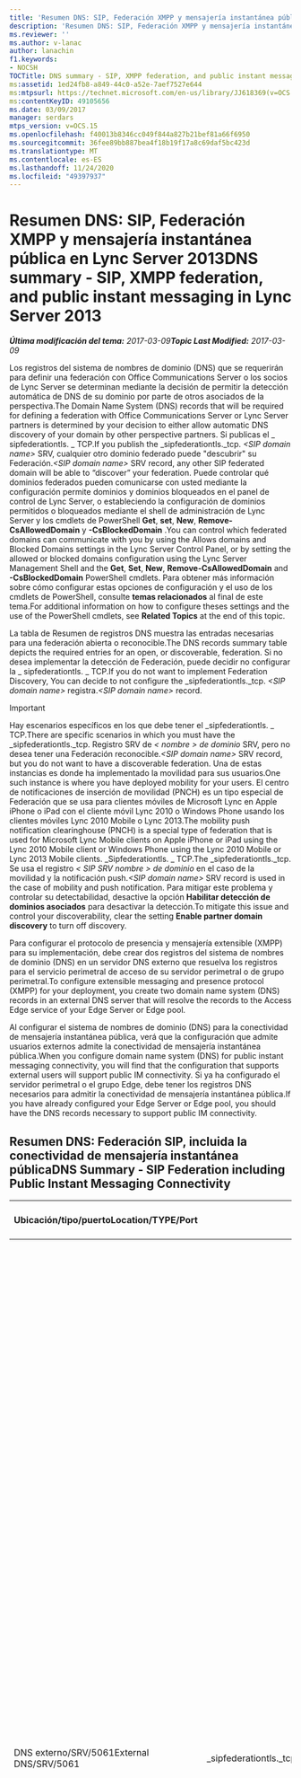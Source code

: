 ```yaml
---
title: 'Resumen DNS: SIP, Federación XMPP y mensajería instantánea pública'
description: 'Resumen DNS: SIP, Federación XMPP y mensajería instantánea pública.'
ms.reviewer: ''
ms.author: v-lanac
author: lanachin
f1.keywords:
- NOCSH
TOCTitle: DNS summary - SIP, XMPP federation, and public instant messaging
ms:assetid: 1ed24fb8-a849-44c0-a52e-7aef7527e644
ms:mtpsurl: https://technet.microsoft.com/en-us/library/JJ618369(v=OCS.15)
ms:contentKeyID: 49105656
ms.date: 03/09/2017
manager: serdars
mtps_version: v=OCS.15
ms.openlocfilehash: f40013b8346cc049f844a827b21bef81a66f6950
ms.sourcegitcommit: 36fee89bb887bea4f18b19f17a8c69daf5bc423d
ms.translationtype: MT
ms.contentlocale: es-ES
ms.lasthandoff: 11/24/2020
ms.locfileid: "49397937"
---
```

# <a name="dns-summary---sip-xmpp-federation-and-public-instant-messaging-in-lync-server-2013"></a><span data-ttu-id="5cf5c-103">Resumen DNS: SIP, Federación XMPP y mensajería instantánea pública en Lync Server 2013</span><span class="sxs-lookup"><span data-stu-id="5cf5c-103">DNS summary - SIP, XMPP federation, and public instant messaging in Lync Server 2013</span></span>

<div data-xmlns="http://www.w3.org/1999/xhtml">

<div class="topic" data-xmlns="http://www.w3.org/1999/xhtml" data-msxsl="urn:schemas-microsoft-com:xslt" data-cs="https://msdn.microsoft.com/">

<div data-asp="https://msdn2.microsoft.com/asp">



</div>

<div id="mainSection">

<div id="mainBody"><span data-ttu-id="5cf5c-104">

<span> </span></span><span class="sxs-lookup"><span data-stu-id="5cf5c-104">

<span> </span></span></span>

<span data-ttu-id="5cf5c-105">_**Última modificación del tema:** 2017-03-09_</span><span class="sxs-lookup"><span data-stu-id="5cf5c-105">_**Topic Last Modified:** 2017-03-09_</span></span>

<span data-ttu-id="5cf5c-106">Los registros del sistema de nombres de dominio (DNS) que se requerirán para definir una federación con Office Communications Server o los socios de Lync Server se determinan mediante la decisión de permitir la detección automática de DNS de su dominio por parte de otros asociados de la perspectiva.</span><span class="sxs-lookup"><span data-stu-id="5cf5c-106">The Domain Name System (DNS) records that will be required for defining a federation with Office Communications Server or Lync Server partners is determined by your decision to either allow automatic DNS discovery of your domain by other perspective partners.</span></span> <span data-ttu-id="5cf5c-107">Si publicas el \_ sipfederationtls. \_ TCP.</span><span class="sxs-lookup"><span data-stu-id="5cf5c-107">If you publish the \_sipfederationtls.\_tcp.</span></span> <span data-ttu-id="5cf5c-108">*\<SIP domain name\>* SRV, cualquier otro dominio federado puede "descubrir" su Federación.</span><span class="sxs-lookup"><span data-stu-id="5cf5c-108">*\<SIP domain name\>* SRV record, any other SIP federated domain will be able to “discover” your federation.</span></span> <span data-ttu-id="5cf5c-109">Puede controlar qué dominios federados pueden comunicarse con usted mediante la configuración permite dominios y dominios bloqueados en el panel de control de Lync Server, o estableciendo la configuración de dominios permitidos o bloqueados mediante el shell de administración de Lync Server y los cmdlets de PowerShell **Get**, **set**, **New**, **Remove-CsAllowedDomain** y **-CsBlockedDomain** .</span><span class="sxs-lookup"><span data-stu-id="5cf5c-109">You can control which federated domains can communicate with you by using the Allows domains and Blocked Domains settings in the Lync Server Control Panel, or by setting the allowed or blocked domains configuration using the Lync Server Management Shell and the **Get**, **Set**, **New**, **Remove-CsAllowedDomain** and **-CsBlockedDomain** PowerShell cmdlets.</span></span> <span data-ttu-id="5cf5c-110">Para obtener más información sobre cómo configurar estas opciones de configuración y el uso de los cmdlets de PowerShell, consulte **temas relacionados** al final de este tema.</span><span class="sxs-lookup"><span data-stu-id="5cf5c-110">For additional information on how to configure theses settings and the use of the PowerShell cmdlets, see **Related Topics** at the end of this topic.</span></span>

<span data-ttu-id="5cf5c-111">La tabla de Resumen de registros DNS muestra las entradas necesarias para una federación abierta o reconocible.</span><span class="sxs-lookup"><span data-stu-id="5cf5c-111">The DNS records summary table depicts the required entries for an open, or discoverable, federation.</span></span> <span data-ttu-id="5cf5c-112">Si no desea implementar la detección de Federación, puede decidir no configurar la \_ sipfederationtls. \_ TCP.</span><span class="sxs-lookup"><span data-stu-id="5cf5c-112">If you do not want to implement Federation Discovery, You can decide to not configure the \_sipfederationtls.\_tcp.</span></span> <span data-ttu-id="5cf5c-113">*\<SIP domain name\>* registra.</span><span class="sxs-lookup"><span data-stu-id="5cf5c-113">*\<SIP domain name\>* record.</span></span>

<div>


> [!IMPORTANT]
> <span data-ttu-id="5cf5c-114">Hay escenarios específicos en los que debe tener el _sipfederationtls. _ TCP.</span><span class="sxs-lookup"><span data-stu-id="5cf5c-114">There are specific scenarios in which you must have the _sipfederationtls._tcp.</span></span> <span data-ttu-id="5cf5c-115">Registro SRV de <EM> &lt; nombre &gt; de dominio</EM> SRV, pero no desea tener una Federación reconocible.</span><span class="sxs-lookup"><span data-stu-id="5cf5c-115"><EM>&lt;SIP domain name&gt;</EM> SRV record, but you do not want to have a discoverable federation.</span></span> <span data-ttu-id="5cf5c-116">Una de estas instancias es donde ha implementado la movilidad para sus usuarios.</span><span class="sxs-lookup"><span data-stu-id="5cf5c-116">One such instance is where you have deployed mobility for your users.</span></span> <span data-ttu-id="5cf5c-117">El centro de notificaciones de inserción de movilidad (PNCH) es un tipo especial de Federación que se usa para clientes móviles de Microsoft Lync en Apple iPhone o iPad con el cliente móvil Lync 2010 o Windows Phone usando los clientes móviles Lync 2010 Mobile o Lync 2013.</span><span class="sxs-lookup"><span data-stu-id="5cf5c-117">The mobility push notification clearinghouse (PNCH) is a special type of federation that is used for Microsoft Lync Mobile clients on Apple iPhone or iPad using the Lync 2010 Mobile client or Windows Phone using the Lync 2010 Mobile or Lync 2013 Mobile clients.</span></span> <span data-ttu-id="5cf5c-118">_Sipfederationtls. _ TCP.</span><span class="sxs-lookup"><span data-stu-id="5cf5c-118">The _sipfederationtls._tcp.</span></span> <span data-ttu-id="5cf5c-119">Se usa el registro <EM> &lt; SIP SRV nombre &gt; de dominio</EM> en el caso de la movilidad y la notificación push.</span><span class="sxs-lookup"><span data-stu-id="5cf5c-119"><EM>&lt;SIP domain name&gt;</EM> SRV record is used in the case of mobility and push notification.</span></span> <span data-ttu-id="5cf5c-120">Para mitigar este problema y controlar su detectabilidad, desactive la opción <STRONG>Habilitar detección de dominios asociados</STRONG> para desactivar la detección.</span><span class="sxs-lookup"><span data-stu-id="5cf5c-120">To mitigate this issue and control your discoverability, clear the setting <STRONG>Enable partner domain discovery</STRONG> to turn off discovery.</span></span>



</div>

<span data-ttu-id="5cf5c-121">Para configurar el protocolo de presencia y mensajería extensible (XMPP) para su implementación, debe crear dos registros del sistema de nombres de dominio (DNS) en un servidor DNS externo que resuelva los registros para el servicio perimetral de acceso de su servidor perimetral o de grupo perimetral.</span><span class="sxs-lookup"><span data-stu-id="5cf5c-121">To configure extensible messaging and presence protocol (XMPP) for your deployment, you create two domain name system (DNS) records in an external DNS server that will resolve the records to the Access Edge service of your Edge Server or Edge pool.</span></span>

<span data-ttu-id="5cf5c-122">Al configurar el sistema de nombres de dominio (DNS) para la conectividad de mensajería instantánea pública, verá que la configuración que admite usuarios externos admite la conectividad de mensajería instantánea pública.</span><span class="sxs-lookup"><span data-stu-id="5cf5c-122">When you configure domain name system (DNS) for public instant messaging connectivity, you will find that the configuration that supports external users will support public IM connectivity.</span></span> <span data-ttu-id="5cf5c-123">Si ya ha configurado el servidor perimetral o el grupo Edge, debe tener los registros DNS necesarios para admitir la conectividad de mensajería instantánea pública.</span><span class="sxs-lookup"><span data-stu-id="5cf5c-123">If you have already configured your Edge Server or Edge pool, you should have the DNS records necessary to support public IM connectivity.</span></span>

<div>

## <a name="dns-summary---sip-federation-including-public-instant-messaging-connectivity"></a><span data-ttu-id="5cf5c-124">Resumen DNS: Federación SIP, incluida la conectividad de mensajería instantánea pública</span><span class="sxs-lookup"><span data-stu-id="5cf5c-124">DNS Summary - SIP Federation including Public Instant Messaging Connectivity</span></span>


<table>
<colgroup>
<col style="width: 25%" />
<col style="width: 25%" />
<col style="width: 25%" />
<col style="width: 25%" />
</colgroup>
<thead>
<tr class="header">
<th><span data-ttu-id="5cf5c-125">Ubicación/tipo/puerto</span><span class="sxs-lookup"><span data-stu-id="5cf5c-125">Location/TYPE/Port</span></span></th>
<th><span data-ttu-id="5cf5c-126">FQDN</span><span class="sxs-lookup"><span data-stu-id="5cf5c-126">FQDN</span></span></th>
<th><span data-ttu-id="5cf5c-127">Dirección IP/registro de host FQDN</span><span class="sxs-lookup"><span data-stu-id="5cf5c-127">IP address/FQDN host record</span></span></th>
<th><span data-ttu-id="5cf5c-128">Se asigna a/comentarios</span><span class="sxs-lookup"><span data-stu-id="5cf5c-128">Maps to/Comments</span></span></th>
</tr>
</thead>
<tbody>
<tr class="odd">
<td><p><span data-ttu-id="5cf5c-129">DNS externo/SRV/5061</span><span class="sxs-lookup"><span data-stu-id="5cf5c-129">External DNS/SRV/5061</span></span></p></td>
<td><p><span data-ttu-id="5cf5c-130">_sipfederationtls._tcp.contoso.com</span><span class="sxs-lookup"><span data-stu-id="5cf5c-130">_sipfederationtls._tcp.contoso.com</span></span></p></td>
<td><p><span data-ttu-id="5cf5c-131">sip.contoso.com</span><span class="sxs-lookup"><span data-stu-id="5cf5c-131">sip.contoso.com</span></span></p></td>
<td><p><span data-ttu-id="5cf5c-132">Servicio perimetral de acceso interfaz externa necesaria para la detección automática de DNS de su Federación a otros posibles socios de Federación, y se conoce como "dominios SIP permitidos" (denominada Federación mejorada en versiones anteriores). Repetir según sea necesario para todos los dominios SIP con usuarios habilitados para Lync</span><span class="sxs-lookup"><span data-stu-id="5cf5c-132">Access Edge service external interface Required for automatic DNS discovery of your federation to other potential federation partners, and is known as “Allowed SIP Domains” (called enhanced federation in previous releases).Repeat as necessary for all SIP domains with Lync enabled users</span></span></p>



> [!IMPORTANT]
> <span data-ttu-id="5cf5c-133">Este registro SRV es necesario para la movilidad y el centro de enrutamiento de notificaciones de inserción.</span><span class="sxs-lookup"><span data-stu-id="5cf5c-133">This SRV record is required for mobility and the push notification clearing house.</span></span> <span data-ttu-id="5cf5c-134">En los casos en que haya más de un dominio SIP, cree y publique un registro SRV para cada dominio que vaya a tener clientes móviles de Lync.</span><span class="sxs-lookup"><span data-stu-id="5cf5c-134">In cases where there is more than one SIP domain, create and publish an SRV record for each domain that will have Lync Mobile clients.</span></span> <span data-ttu-id="5cf5c-135">Es posible que el servicio de notificaciones de inserción y el servicio de notificaciones push de Apple no funcionen según lo esperado si no hay un registro SRV explícito para cada dominio SIP compatible con la implementación.</span><span class="sxs-lookup"><span data-stu-id="5cf5c-135">The Push Notification Service and Apple Push Notification service may not operate as expected if there is not an explicit SRV record for each SIP domain that the deployment supports.</span></span>

</td>
</tr>
</tbody>
</table>


</div>

<div>

## <a name="dns-summary---extensible-messaging-and-presence-protocol-xmpp"></a><span data-ttu-id="5cf5c-136">Resumen de DNS: Protocolo de presencia y mensajería extensible (XMPP)</span><span class="sxs-lookup"><span data-stu-id="5cf5c-136">DNS Summary - Extensible Messaging and Presence Protocol (XMPP)</span></span>


<table>
<colgroup>
<col style="width: 25%" />
<col style="width: 25%" />
<col style="width: 25%" />
<col style="width: 25%" />
</colgroup>
<thead>
<tr class="header">
<th><span data-ttu-id="5cf5c-137">Ubicación/tipo/puerto</span><span class="sxs-lookup"><span data-stu-id="5cf5c-137">Location/TYPE/Port</span></span></th>
<th><span data-ttu-id="5cf5c-138">FQDN</span><span class="sxs-lookup"><span data-stu-id="5cf5c-138">FQDN</span></span></th>
<th><span data-ttu-id="5cf5c-139">Dirección IP/registro de host FQDN</span><span class="sxs-lookup"><span data-stu-id="5cf5c-139">IP address/FQDN host record</span></span></th>
<th><span data-ttu-id="5cf5c-140">Se asigna a/comentarios</span><span class="sxs-lookup"><span data-stu-id="5cf5c-140">Maps to/Comments</span></span></th>
</tr>
</thead>
<tbody>
<tr class="odd">
<td><p><span data-ttu-id="5cf5c-141">DNS/SRV/5269 externo</span><span class="sxs-lookup"><span data-stu-id="5cf5c-141">External DNS/SRV/5269</span></span></p></td>
<td><p><span data-ttu-id="5cf5c-142">_xmpp-server._tcp.contoso.com</span><span class="sxs-lookup"><span data-stu-id="5cf5c-142">_xmpp-server._tcp.contoso.com</span></span></p></td>
<td><p><span data-ttu-id="5cf5c-143">xmpp.contoso.com</span><span class="sxs-lookup"><span data-stu-id="5cf5c-143">xmpp.contoso.com</span></span></p></td>
<td><p><span data-ttu-id="5cf5c-144">Interfaz externa de proxy XMPP en el servicio perimetral de acceso o grupo perimetral. Repita el procedimiento según sea necesario para todos los dominios SIP internos con los usuarios habilitados para Lync donde se permite el contacto con los contactos XMPP mediante la configuración de la Directiva de acceso externo a través de una directiva global, una directiva de sitio donde se encuentra el usuario o la Directiva de usuario para el usuario habilitado para Lync.</span><span class="sxs-lookup"><span data-stu-id="5cf5c-144">XMPP proxy external interface on the Access Edge service or Edge pool.Repeat as necessary for all internal SIP domains with Lync enabled users where contact with XMPP contacts is allowed through the configuration of the External Access Policy through a global policy, site policy where the user is located, or user policy applied to the Lync-enabled user.</span></span> <span data-ttu-id="5cf5c-145">También se debe configurar un dominio XMPP permitido en la Directiva del socio XMPP federado.</span><span class="sxs-lookup"><span data-stu-id="5cf5c-145">An allowed XMPP domain must also be configured in the XMPP Federated Partners policy.</span></span> <span data-ttu-id="5cf5c-146">Vea temas en <strong>vea también</strong> para obtener más información.</span><span class="sxs-lookup"><span data-stu-id="5cf5c-146">See topics in <strong>See Also</strong> for additional details</span></span></p></td>
</tr>
<tr class="even">
<td><p><span data-ttu-id="5cf5c-147">DNS externo/A</span><span class="sxs-lookup"><span data-stu-id="5cf5c-147">External DNS/A</span></span></p></td>
<td><p><span data-ttu-id="5cf5c-148">xmpp.contoso.com (por ejemplo)</span><span class="sxs-lookup"><span data-stu-id="5cf5c-148">xmpp.contoso.com (for example)</span></span></p></td>
<td><p><span data-ttu-id="5cf5c-149">Dirección IP del servicio perimetral de acceso en el servidor perimetral o grupo perimetral que aloja el proxy XMPP</span><span class="sxs-lookup"><span data-stu-id="5cf5c-149">IP address of Access Edge service on your Edge Server or Edge pool hosting XMPP proxy</span></span></p></td>
<td><p><span data-ttu-id="5cf5c-150">Señala el servicio perimetral de Access o el grupo de límites que alberga el servicio de proxy XMPP.</span><span class="sxs-lookup"><span data-stu-id="5cf5c-150">Points to the Access Edge service or Edge pool that hosts the XMPP proxy service.</span></span> <span data-ttu-id="5cf5c-151">Normalmente, el registro SRV que cree apuntará a este registro de host (A o AAAA).</span><span class="sxs-lookup"><span data-stu-id="5cf5c-151">Typically, the SRV record that you create will point to this host (A or AAAA) record</span></span></p></td>
</tr>
</tbody>
</table>


</div>

<div>

## <a name="see-also"></a><span data-ttu-id="5cf5c-152">Vea también</span><span class="sxs-lookup"><span data-stu-id="5cf5c-152">See Also</span></span>


[<span data-ttu-id="5cf5c-153">Configurar la federación XMPP en Lync Server 2013</span><span class="sxs-lookup"><span data-stu-id="5cf5c-153">Setting up XMPP federation in Lync Server 2013</span></span>](lync-server-2013-setting-up-xmpp-federation.md)  
[<span data-ttu-id="5cf5c-154">Configurar las notificaciones de inserción en Lync Server 2013</span><span class="sxs-lookup"><span data-stu-id="5cf5c-154">Configuring for push notifications in Lync Server 2013</span></span>](lync-server-2013-configuring-for-push-notifications.md)  
[<span data-ttu-id="5cf5c-155">Habilitar o deshabilitar la detección de socios de federación en Lync Server 2013</span><span class="sxs-lookup"><span data-stu-id="5cf5c-155">Enable or disable discovery of federation partners in Lync Server 2013</span></span>](lync-server-2013-enable-or-disable-discovery-of-federation-partners.md)  


[<span data-ttu-id="5cf5c-156">Escenarios para el acceso de usuarios externos en Lync Server 2013</span><span class="sxs-lookup"><span data-stu-id="5cf5c-156">Scenarios for external user access in Lync Server 2013</span></span>](lync-server-2013-scenarios-for-external-user-access.md)  
[<span data-ttu-id="5cf5c-157">Determinar los requisitos DNS para Lync Server 2013</span><span class="sxs-lookup"><span data-stu-id="5cf5c-157">Determine DNS requirements for Lync Server 2013</span></span>](lync-server-2013-determine-dns-requirements.md)  


[<span data-ttu-id="5cf5c-158">Administrar dominios federados SIP para la organización en Lync Server 2013</span><span class="sxs-lookup"><span data-stu-id="5cf5c-158">Manage SIP federated domains for your organization in Lync Server 2013</span></span>](lync-server-2013-manage-sip-federated-domains-for-your-organization.md)  
  

<span data-ttu-id="5cf5c-159"></div>

</div>

<span> </span>

</div>

</div>

</span><span class="sxs-lookup"><span data-stu-id="5cf5c-159"></div>

</div>

<span> </span>

</div>

</div>

</span></span></div>

